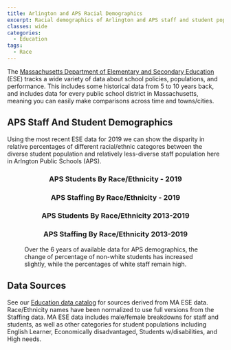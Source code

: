 ```yaml
---
title: Arlington and APS Racial Demographics
excerpt: Racial demographics of Arlington and APS staff and student populations. 
classes: wide
categories:
  - Education
tags:
  - Race
---
```


The [Massachusetts Department of Elementary and Secondary Education](https://www.doe.mass.edu/) (ESE) tracks a wide variety of data about school policies, populations, and performance.  This includes some historical data from 5 to 10 years back, and includes data for every public school district in Massachusetts, meaning you can easily make comparisons across time and towns/cities.

## APS Staff And Student Demographics

Using the most recent ESE data for 2019 we can show the disparity in relative percentages of different racial/ethnic categores between the diverse student population and relatively less-diverse staff population here in Arlngton Public Schools (APS).  

<figure class="half">
  <div class='chartfigure'>
    <h3 style='text-align: center;'>APS Students By Race/Ethnicity - 2019</h3>
    <div id="arl-students-2019"></div>
  </div>
  <div class='chartfigure'>
    <h3 style='text-align: center;'>APS Staffing By Race/Ethnicity - 2019</h3>
    <div id="arl-staff-2019"></div>
  </div>
</figure>

<figure class="half">
  <div class='chartfigure'>
    <h3 style='text-align: center;'>APS Students By Race/Ethnicity 2013-2019</h3>
    <div id="arl-students-hist"></div>
  </div>
  <div class='chartfigure'>
    <h3 style='text-align: center;'>APS Staffing By Race/Ethnicity 2013-2019</h3>
    <div id="arl-staff-hist"></div>
  </div>
  <figcaption>Over the 6 years of available data for APS demographics, the change of percentage of non-white students has increased slightly, while the percentages of white staff remain high.</figcaption>
</figure>

## Data Sources

See our [Education data catalog](/catalog#datasets-about-schools) for sources derived from MA ESE data.  Race/Ethnicity names have been normalized to use full versions from the Staffing data.  MA ESE data includes male/female breakdowns for staff and students, as well as other categories for student populations including English Learner, Economically disadvantaged, Students w/disabilities, and High needs.


<!-- Load d3/c3 tools and our visualizations -->
<link href="/assets/css/c3.css" rel="stylesheet">
<script src="/assets/js/d3.min.js" charset="utf-8"></script>
<script src="/assets/js/c3.min.js"></script>
<script src="/assets/js/dataread.js"></script>
<script>
// Reformat /data/education/MADOE-StaffingData.csv and MADOE-StudentDiscipline.csv to make charts simpler
// Headers to output in order (sort descending by APS Student population)
// Ensure colors are identical across charts
const colors = {
  'White': 'red',
  'Asian': 'orange',
  'Multi-Race, Non-Hispanic': 'yellow',
  'Hispanic/Latino': 'green',
  'African American': 'blue',
  'Native Hawaiian, Pacific Islander': 'indigo',
  'Native American': 'violet'
}
const donutTitle = 'Demographics (2019)'
// Build current donut charts
addDonutChart('#arl-students-2019', [
    ['White', '70.44'],
    ['Asian', '13.21'],
    ['Multi-Race, Non-Hispanic', '6.33'],
    ['Hispanic/Latino', '6.28'],
    ['African American', '3.54'],
    ['Native Hawaiian, Pacific Islander', '0.13'],
    ['Native American', '0.07']
  ], donutTitle, colors)
addDonutChart('#arl-staff-2019', [
    ['White', '92.17'],
    ['Asian', '2.24'],
    ['Multi-Race, Non-Hispanic', '1.17'],
    ['Hispanic/Latino', '2.60'],
    ['African American', '1.69'],
    ['Native Hawaiian, Pacific Islander', '0.13'],
    ['Native American', '0.00']
  ], donutTitle, colors)

// Build historical timeseries charts
const yopts = {
  max: 1,
  min: 0.50, // Make differences more obvious
  padding: { 
    top: 0, 
    bottom: 0 
  },
  tick: {
    format: d3.format('.0000%')
  }
}
addTimeseriesPercentChart('#arl-students-hist', [
    // Arbitrarily use end of school year, since c3.js doesn't like plain years as timeseries data
    ['Date', '2019-06-30', '2018-06-30', '2017-06-30', '2016-06-30', '2015-06-30', '2014-06-30', '2013-06-30'],
    ['White', '0.7044', '0.7111', '0.725', '0.7373', '0.7398', '0.7568', '0.7629'],
    ['Asian', '0.1321', '0.128', '0.127', '0.1183', '0.1165', '0.1107', '0.11'],
    ['Multi-Race, Non-Hispanic', '0.0633', '0.0534', '0.0436', '0.0462', '0.0452', '0.0403', '0.0383'],
    ['Hispanic/Latino', '0.0628', '0.0665', '0.0634', '0.0575', '0.0579', '0.0529', '0.0531'],
    ['African American', '0.0354', '0.0386', '0.0384', '0.038', '0.0384', '0.0374', '0.0341'],
    ['Native Hawaiian, Pacific Islander', '0.0013', '0.0017', '0.0019', '0.002', '0.0015', '0.0016', '0.0012'],
    ['Native American', '0.0007', '0.0007', '0.0007', '0.0007', '0.0007', '0.0004', '0.0004']
  ], yopts, colors)

addTimeseriesPercentChart('#arl-staff-hist', [
    ['Date', '2019-06-30', '2018-06-30', '2017-06-30', '2016-06-30', '2015-06-30', '2014-06-30', '2013-06-30'],
    ['White', '0.9217', '0.9344', '0.9013', '0.9141', '0.93', '0.9243', '0.9422'],
    ['Asian', '0.0224', '0.0201', '0.0219', '0.0179', '0.0173', '0.0187', '0.0166'],
    ['Multi-Race, Non-Hispanic', '0.0117', '0.0088', '0.0091', '0.0015', '0', '0', '0'],
    ['Hispanic/Latino', '0.026', '0.0204', '0.0536', '0.0473', '0.0124', '0.0118', '0.006'],
    ['African American', '0.0169', '0.0149', '0.0127', '0.0177', '0.0209', '0.0192', '0.0126'],
    ['Native Hawaiian, Pacific Islander', '0.0013', '0.0014', '0.0014', '0.0015', '0.0193', '0.026', '0.0212'],
    ['Native American', '0', '0', '0', '0', '0', '0', '0.0016']
  ], yopts, colors)
</script>